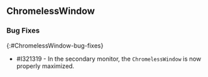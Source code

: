 ## ChromelessWindow

### Bug Fixes

{:#ChromelessWindow-bug-fixes}

* \#I321319 - In the secondary monitor, the `ChromelessWindow` is now properly maximized.